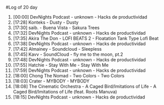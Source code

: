 #Log of 20 day

1. [00:00] DevNights Podcast - unknown - Hacks de productividad
1. [17:28] Konteks - Dusty - Dusty
1. [17:30] saib. - Buena Vista - Sakura Trees
1. [17:32] DevNights Podcast - unknown - Hacks de productividad
1. [17:35] Akira The Don - LOFI BEATS 2 - Floatation Tank Type Lofi Beat
1. [17:38] DevNights Podcast - unknown - Hacks de productividad
1. [17:42] Almainey - Soundcloud - Sleepless
1. [17:45] Kavv - SoundCloud - fly me to the moon, pt.2
1. [17:48] DevNights Podcast - unknown - Hacks de productividad
1. [17:55] Hatchie - Stay With Me - Stay With Me
1. [17:59] DevNights Podcast - unknown - Hacks de productividad
1. [18:00] Chong The Nomad - Two Colors - Two Colors
1. [18:03] Crater - MYBODY - MYBODY
1. [18:08] The Cinematic Orchestra - A Caged Bird/Imitations of Life - A Caged Bird/Imitations of Life (feat. Roots Manuva)
1. [18:15] DevNights Podcast - unknown - Hacks de productividad
